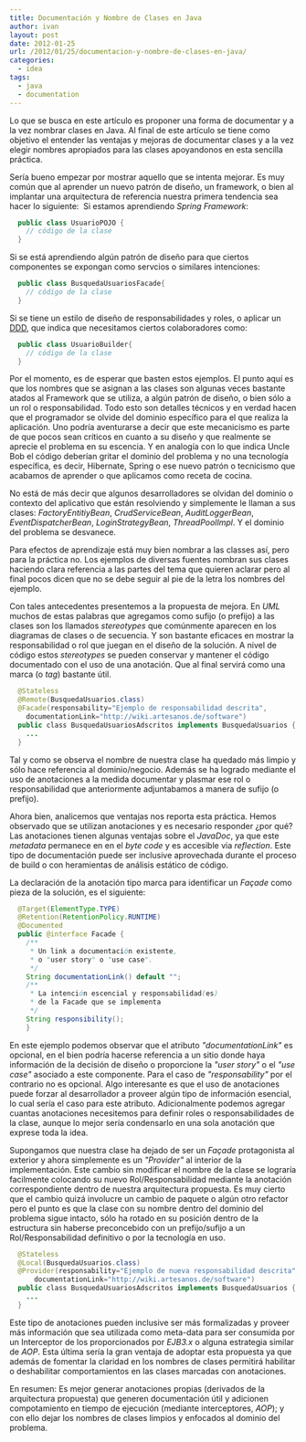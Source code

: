 ```yaml
---
title: Documentación y Nombre de Clases en Java
author: ivan
layout: post
date: 2012-01-25
url: /2012/01/25/documentacion-y-nombre-de-clases-en-java/
categories:
  - idea
tags:
  - java
  - documentation
---
```

Lo que se busca en este artículo es proponer una forma de documentar y a la vez nombrar clases en Java. Al final de este artículo se tiene como objetivo el entender las ventajas y mejoras de documentar clases y a la vez elegir nombres apropiados para las clases apoyandonos en esta sencilla práctica.  

Sería bueno empezar por mostrar aquello que se intenta mejorar. Es muy común que al aprender un nuevo patrón de diseño, un framework, o bien al implantar una arquitectura de referencia nuestra primera tendencia sea hacer lo siguiente:  Si estamos aprendiendo _Spring Framework_:

```java
  public class UsuarioPOJO {
    // código de la clase
  }
```

Si se está aprendiendo algún patrón de diseño para que ciertos componentes se expongan como servcios o similares intenciones:  

```java
  public class BusquedaUsuariosFacade{
    // código de la clase
  }
```

Si se tiene un estilo de diseño de responsabilidades y roles, o aplicar un [DDD][1], que indica que necesitamos ciertos colaboradores como:  

```java
  public class UsuarioBuilder{
    // código de la clase
  }
```

Por el momento, es de esperar que basten estos ejemplos. El punto aquí es que los nombres que se asignan a las clases son algunas veces bastante atados al Framework que se utiliza, a algún patrón de diseño, o bien sólo a un rol o responsabilidad. Todo esto son detalles técnicos y en verdad hacen que el programador se olvide del dominio específico para el que realiza la aplicación. Uno podría aventurarse a decir que este mecanicismo es parte de que pocos sean críticos en cuanto a su diseño y que realmente se aprecie el problema en su escencia. Y en analogía con lo que indica Uncle Bob el código deberían gritar el dominio del problema y no una tecnología específica, es decir, Hibernate, Spring o ese nuevo patrón o tecnicismo que acabamos de aprender o que aplicamos como receta de cocina.  

No está de más decir que algunos desarrolladores se olvidan del dominio o contexto del aplicativo que están resolviendo y simplemente le llaman a sus clases: _FactoryEntitiyBean_, _CrudServiceBean_, _AuditLoggerBean_, _EventDispatcherBean_, _LoginStrategyBean_, _ThreadPoolImpl_. Y el dominio del problema se desvanece.  

Para efectos de aprendizaje está muy bien nombrar a las classes así, pero para la práctica no. Los ejemplos de diversas fuentes nombran sus clases haciendo clara referencia a las partes del tema que quieren aclarar pero al final pocos dicen que no se debe seguir al pie de la letra los nombres del ejemplo.  

Con tales antecedentes presentemos a la propuesta de mejora. En _UML_ muchos de estas palabras que agregamos como sufijo (o prefijo) a las clases son los llamados _stereotypes_ que comúnmente aparecen en los diagramas de clases o de secuencia. Y son bastante eficaces en mostrar la responsabilidad o rol que juegan en el diseño de la solución. A nivel de código estos _stereotypes_ se pueden conservar y mantener el código documentado con el uso de una anotación. Que al final servirá como una marca (o _tag_) bastante útil.  


```java
  @Stateless
  @Remote(BusquedaUsuarios.class)
  @Facade(responsability="Ejemplo de responsabilidad descrita",
    documentationLink="http://wiki.artesanos.de/software")
  public class BusquedaUsuariosAdscritos implements BusquedaUsuarios {
    ... 
  }
```


Tal y como se observa el nombre de nuestra clase ha quedado más limpio y sólo hace referencia al dominio/negocio. Además se ha logrado mediante el uso de anotaciones a la medida documentar y plasmar ese rol o responsabilidad que anteriormente adjuntabamos a manera de sufijo (o prefijo).  

Ahora bien, analicemos que ventajas nos reporta esta práctica. Hemos observado que se utilizan anotaciones y es necesario responder ¿por qué? Las anotaciones tienen algunas ventajas sobre el _JavaDoc_, ya que este _metadata_ permanece en en el _byte code_ y es accesible via _reflection_. Este tipo de documentación puede ser inclusive aprovechada durante el proceso de build o con heramientas de análisis estático de código.  

La declaración de la anotación tipo marca para identificar un _Façade_ como pieza de la solución, es el siguiente:  

```java
  @Target(ElementType.TYPE)
  @Retention(RetentionPolicy.RUNTIME)
  @Documented
  public @interface Facade {
    /**
     * Un link a documentación existente,
     * o "user story" o "use case".
     */
    String documentationLink() default "";
    /**
     * La intención escencial y responsabilidad(es)
     * de la Facade que se implementa
     */
    String responsibility();
    }
```

En este ejemplo podemos observar que el atributo _"documentationLink"_ es opcional, en el bien podría hacerse referencia a un sitio donde haya información de la decisión de diseño o proporcione la _"user story"_ o el _"use case"_ asociado a este componente. Para el caso de _"responsability"_ por el contrario no es opcional. Algo interesante es que el uso de anotaciones puede forzar al desarrollador a proveer algún tipo de información esencial, lo cual sería el caso para este atributo. Adicionalmente podemos agregar cuantas anotaciones necesitemos para definir roles o responsabilidades de la clase, aunque lo mejor sería condensarlo en una sola anotación que exprese toda la idea.  

Supongamos que nuestra clase ha dejado de ser un _Façade_ protagonista al exterior y ahora simplemente es un _"Provider"_ al interior de la implementación. Este cambio sin modificar el nombre de la clase se lograría facilmente colocando su nuevo Rol/Responsabilidad mediante la anotación correspondiente dentro de nuestra arquitectura propuesta. Es muy cierto que el cambio quizá involucre un cambio de paquete o algún otro refactor pero el punto es que la clase con su nombre dentro del dominio del problema sigue intacto, sólo ha rotado en su posición dentro de la estructura sin haberse preconcebido con un prefijo/sufijo a un Rol/Responsabilidad definitivo o por la tecnología en uso.  

```java
  @Stateless
  @Local(BusquedaUsuarios.class)
  @Provider(responsability="Ejemplo de nueva responsabilidad descrita",
      documentationLink="http://wiki.artesanos.de/software")
  public class BusquedaUsuariosAdscritos implements BusquedaUsuarios { 
    ... 
  }
  ```

Este tipo de anotaciones pueden inclusive ser más formalizadas y proveer más información que sea utilizada como meta-data para ser consumida por un Interceptor de los proporcionados por _EJB3.x_ o alguna estrategia similar de _AOP_. Esta última sería la gran ventaja de adoptar esta propuesta ya que además de fomentar la claridad en los nombres de clases permitirá habilitar o deshabilitar comportamientos en las clases marcadas con anotaciones.

En resumen: Es mejor generar anotaciones propias (derivados de la arquitectura propuesta) que generen documentación útil y adicionen compotamiento en tiempo de ejecución (mediante interceptores, _AOP_); y con ello dejar los nombres de clases limpios y enfocados al dominio del problema.

[1]: http://en.wikipedia.org/wiki/Domain-driven_design